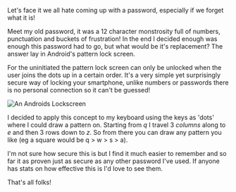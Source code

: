Let's face it we all hate coming up with a password, especially if we forget what it is!

Meet my old password, it was a 12 character monstrosity full of numbers, punctuation and buckets of frustration! In the end I decided enough was enough this password had to go, but what would be it's replacement? The answer lay in Android's pattern lock screen.

For the uninitiated the pattern lock screen can only be unlocked when the user joins the dots up in a certain order. It's a very simple yet surprisingly secure way of locking your smartphone, unlike numbers or passwords there is no personal connection so it can't be guessed!

![An Androids Lockscreen](/img/2012/androidpattern.jpg)

I decided to apply this concept to my keyboard using the keys as 'dots' where I could draw a pattern on. Starting from _q_ I travel 3 _columns_ along to _e_ and then 3 rows down to _z_. So from there you can draw any pattern you like (eg a square would be q > w > s > a).

I'm not sure how secure this is but I find it much easier to remember and so far it as proven just as secure as any other password I've used. If anyone has stats on how effective this is I'd love to see them.

That's all folks!
